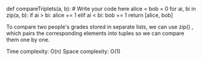 def compareTriplets(a, b):
    # Write your code here
    alice = bob = 0
    for ai, bi in zip(a, b):
        if ai > bi:
            alice += 1
        elif ai < bi:
            bob += 1
    return [alice, bob]

To compare two people's grades stored in separate lists, we can use  zip() , which pairs the corresponding elements into tuples so we can compare them one by one.

Time complexity: O(n)
Space complexity: O(1)